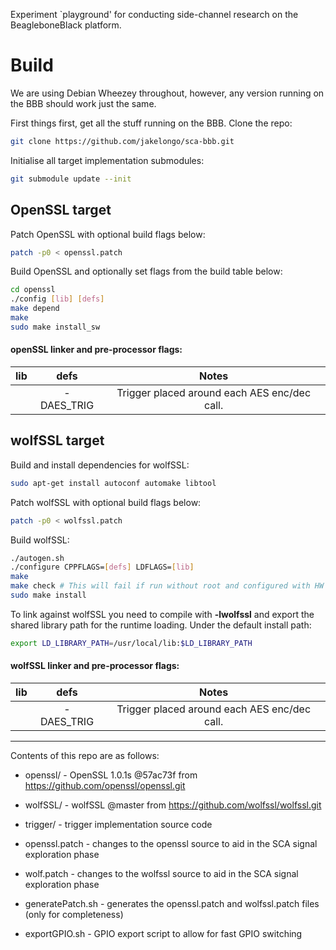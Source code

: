Experiment `playground' for conducting side-channel research on
the BeagleboneBlack platform.

# Build

We are using Debian Wheezey throughout, however, any version running on
the BBB should work just the same.

First things first, get all the stuff running on the BBB. Clone the repo:

```bash
git clone https://github.com/jakelongo/sca-bbb.git
```

Initialise all target implementation submodules:
```bash
git submodule update --init
```

## OpenSSL target

Patch OpenSSL with optional build flags below:

```bash
patch -p0 < openssl.patch
```

Build OpenSSL and optionally set flags from the build table below:
```bash
cd openssl
./config [lib] [defs]
make depend
make
sudo make install_sw
```

#### openSSL linker and pre-processor flags:

|  lib       |  defs       |                     Notes                    |
|:----------:|:-----------:|:--------------------------------------------:|
|            | -DAES_TRIG  | Trigger placed around each AES enc/dec call. |


## wolfSSL target

Build and install dependencies for wolfSSL:
```bash
sudo apt-get install autoconf automake libtool
```

Patch wolfSSL with optional build flags below:
```bash
patch -p0 < wolfssl.patch
```

Build wolfSSL:
```bash
./autogen.sh
./configure CPPFLAGS=[defs] LDFLAGS=[lib]
make
make check # This will fail if run without root and configured with HW triggers
sudo make install
```

To link against wolfSSL you need to compile with **-lwolfssl** and export the
shared library path for the runtime loading. Under the default install path:

```bash
export LD_LIBRARY_PATH=/usr/local/lib:$LD_LIBRARY_PATH
```

#### wolfSSL linker and pre-processor flags:

|  lib       |  defs       |                     Notes                    |
|:----------:|:-----------:|:--------------------------------------------:|
|            | -DAES_TRIG  | Trigger placed around each AES enc/dec call. |

---

Contents of this repo are as follows:

* openssl/ - OpenSSL 1.0.1s @57ac73f from
  https://github.com/openssl/openssl.git

* wolfSSL/ - wolfSSL @master from
  https://github.com/wolfssl/wolfssl.git

* trigger/ - trigger implementation source code

* openssl.patch - changes to the openssl source to aid in the SCA signal
  exploration phase

* wolf.patch - changes to the wolfssl source to aid in the SCA signal
  exploration phase

* generatePatch.sh - generates the openssl.patch and wolfssl.patch files (only for completeness)

* exportGPIO.sh - GPIO export script to allow for fast GPIO switching
